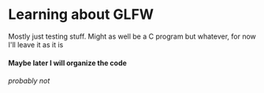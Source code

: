 # Learning about GLFW

Mostly just testing stuff. Might as well be a C program but whatever, for now I'll leave it as it is

#### Maybe later I will organize the code
###### probably not